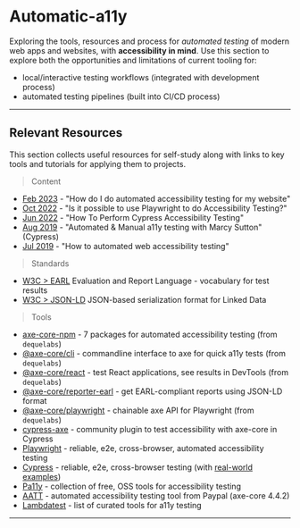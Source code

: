 # Automatic-a11y

Exploring the tools, resources and process for _automated testing_ of modern web apps and websites, with **accessibility in mind**. Use this section to explore both the opportunities and limitations of current tooling for:
 * local/interactive testing workflows (integrated with development process)
 * automated testing pipelines (built into CI/CD process)

---

## Relevant Resources

This section collects useful resources for self-study along with links to key tools and tutorials for applying them to projects.

> Content

* [Feb 2023](https://opensource.com/article/23/2/automated-accessibility-testing) - "How do I do automated accessibility testing for my website"
* [Oct 2022](https://playwrightsolutions.com/is-it-possible-to-use-playwright-to-do-accessibility-testing/) - "Is it possible to use Playwright to do Accessibility Testing?"
* [Jun 2022](https://www.lambdatest.com/blog/cypress-accessibility-testing/) - "How To Perform Cypress Accessibility Testing"
* [Aug 2019](https://www.youtube.com/watch?v=IADSsClWVtA) - "Automated & Manual a11y testing with Marcy Sutton" (Cypress)
* [Jul 2019](https://medium.com/@f3igao/how-to-automate-web-accessibility-testing-921512bdd4bf) - "How to automated web accessibility testing"

> Standards

* [W3C > EARL](https://www.w3.org/TR/EARL10-Schema/) Evaluation and Report Language - vocabulary for test results
* [W3C > JSON-LD](https://www.w3.org/TR/json-ld/) JSON-based serialization format for Linked Data


> Tools

* [axe-core-npm](https://github.com/dequelabs/axe-core-npm) - 7 packages for automated accessibility testing (from `dequelabs`)
* [@axe-core/cli](https://github.com/dequelabs/axe-core-npm/blob/develop/packages/cli/README.md) - commandline interface to axe for quick a11y tests (from `dequelabs`)
* [@axe-core/react](https://github.com/dequelabs/axe-core-npm/blob/develop/packages/react/README.md) - test React applications, see results in DevTools (from `dequelabs`)
* [@axe-core/reporter-earl](https://github.com/dequelabs/axe-core-npm/blob/develop/packages/reporter-earl/README.md) - get  EARL-compliant reports using JSON-LD format
* [@axe-core/playwright](https://github.com/dequelabs/axe-core-npm/blob/develop/packages/playwright/README.md) - chainable axe API for Playwright (from `dequelabs`)
* [cypress-axe](https://github.com/avanslaars/cypress-axe) - community plugin to test accessibility with axe-core in Cypress
* [Playwright](https://playwright.dev/docs/accessibility-testing) - reliable, e2e, cross-browser, automated accessibility testing
* [Cypress](https://learn.cypress.io/) - reliable, e2e, cross-browser testing (with [real-world examples](https://learn.cypress.io/real-world-examples))
* [Pa11y](https://pa11y.org/) - collection of free, OSS tools for accessibility testing
* [AATT](https://github.com/paypal/AATT) - automated accessibility testing tool from Paypal (axe-core 4.4.2)
* [Lambdatest](https://www.lambdatest.com/blog/curated-tools-for-accessibility-testing-of-websites/) - list of curated tools for a11y testing

 ---